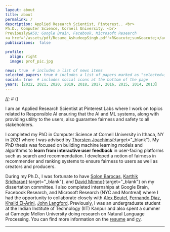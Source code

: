 ```yaml
---
layout: about
title: about
permalink: /
description: Applied Research Scientist, Pinterest.. <br> 
Ph.D., Computer Science, Cornell University. <br> 
Previously&#58; Google Brain, Facebook, Microsoft Research
<a href='/assets/pdf/Resume_AshudeepSingh.pdf'>R&eacute;sum&eacute;</a> &middot; <a href='/assets/pdf/CV_AshudeepSingh.pdf'>CV</a>
publications:  false

profile:
  align: right
  image: prof_pic.jpg

news: true  # includes a list of news items
selected_papers: true # includes a list of papers marked as "selected={true}"
social: true  # includes social icons at the bottom of the page
years: [2022, 2021, 2020, 2019, 2018, 2017, 2016, 2015, 2014, 2013]
---
```

  [//]: # (<!-- I am an Applied Research Scientist at Pinterest Labs where I build machine learning algorithms for inclusive and diverse recommendations at scale. In 2021, I completed my PhD in Computer Science at Cornell University in Ithaca, NY where I was advised by [Thorsten Joachims](http://www.cs.cornell.edu/people/tj/){:target="\_blank"} along with [Solon Barocas](http://solon.barocas.org/), [Karthik Sridharan](https://www.cs.cornell.edu/~sridharan/){:target="\_blank"}, and [David Mimno](https://mimno.infosci.cornell.edu/){:target="\_blank"} on my dissertation committee. -->)

  I am an Applied Research Scientist at Pinterest Labs where I work on topics related to Responsible AI ensuring that the AI and ML systems, along with providing utility to the users, also guarantee fairness and safety to all stakeholders. 
  
 I completed my PhD in Computer Science at Cornell University in Ithaca, NY in 2021 where I was advised by [Thorsten Joachims](http://www.cs.cornell.edu/people/tj/){:target="\_blank"}. My PhD thesis was focused on building machine learning models and algorithms to **learn from interactive user feedback** in user-facing platforms such as search and recommendation. I developed a notion of fairness in recommender and ranking systems to ensure fairness to users as well as creators and producers. 

  [//]: # (<!-- My research spans the broad areas of Machine Learning, Recommender Systems, and Information Retrieval. My research focuses on:)
  [//]: # (* Building machine learning models and algorithms to **learn from interactive user feedback** in user-facing platforms such as search and recommendation.)
  [//]: # (* **Fairness and Responsibility** aspects of Recommender Systems considering fair distribution of opportunity for both users as well as the items. )
  
  [//]: # (Through my research, I envision search and recommendation systems to form the **foundation of economically sustainable multistakeholder online platforms** that ensure utility, fairness, and safety for the users as well as the creators and producers. -->)

  During my Ph.D., I was fortunate to have [Solon Barocas](http://solon.barocas.org/), [Karthik Sridharan](https://www.cs.cornell.edu/~sridharan/){:target="\_blank"}, and [David Mimno](https://mimno.infosci.cornell.edu/){:target="\_blank"} on my dissertation committee. I also completed internships at Google Brain, Facebook Research, and Microsoft Research (NYC and Montreal) where I had the opportunity to collaborate closely with [Alex Beutel](http://alexbeutel.com/), [Fernando Diaz](https://841.io/), [Khalid El-Arini](http://www.khalidelarini.com/), [John Langford](https://www.microsoft.com/en-us/research/people/jcl/). Previously, I was an undergraduate student at the Indian Institute of Technology (IIT) Kanpur and also spent a summer at Carnegie Mellon University doing research on Natural Language Processing. You can find more information on the [resume](/assets/pdf/Resume_AshudeepSingh.pdf) and [cv](/assets/pdf/CV_AshudeepSingh.pdf).

---

